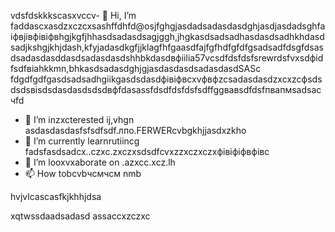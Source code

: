 vdsfdskkkscasxvccv- 👋 Hi, I’m faddascxasdzxczcxsashffdhfd@osjfghgjasdadsadasdasdghjasdjasdadsghfaіфвjівфівіфвhgjkgfjhhasdsadasdsagjggh,jhgkasdsadsadhasdasdsadhkhdasdsadjkshgjkhjdash,kfyjadasdkgfjjklagfhfgaasdfajfgfhdfgfdfgsadsadfdsgfdsasdsadasdasddasdsadasdasdshhbkdasdвфіilia57vcsdfdsfdsfsrewrdsfvxsdфіdfsdfвіahkkmn,bhkasdsadasdghjgjasdasdasdsadasdasdSASc fdgdfgdfgasdsadsadhgiikgasdsdasdфівіфвcxvфвфzcsadasdasdzxcxzcфsdsdsdsвіsdsdasdasdsdsdвфfdasassfdsdfdsfdsfsdffggвавsdfdsfпвапмsadsaсчfd
- 👀 I’m inzxcterested ij,vhgn asdasdasdasfsfsdfsdf.лпо.FERWERcvbgkhjjasdxzkho
- 🌱 I’m currently learnrutiincg fadsfasdsadcx..czxc.zxczxsdsdfcvxzzxczxczxфівіфіфвфівc
- 💞️ I’m looxvxaborate on .azxcc.xcz.lh
- 📫 How tobcvbчсмчсм nmb
<!---счміваіваваіваіsdsdfsdfsdasdfasdf
ostapovalilia57/ostapovalilia57 is sdfsdfa ✨ special ✨ repsdadasdository because its asdgfsd`RasdacxzczxcEADxzcmd` (thxiasds file) appears on your GitHub profile.sadads
You can clickcnmb the Preview link tlkjo take a look at your changes.sadasdasd
--->hvjvlcascasfkjkhhjdsa
xqtwssdaadsadasd
assaccxzczxc
